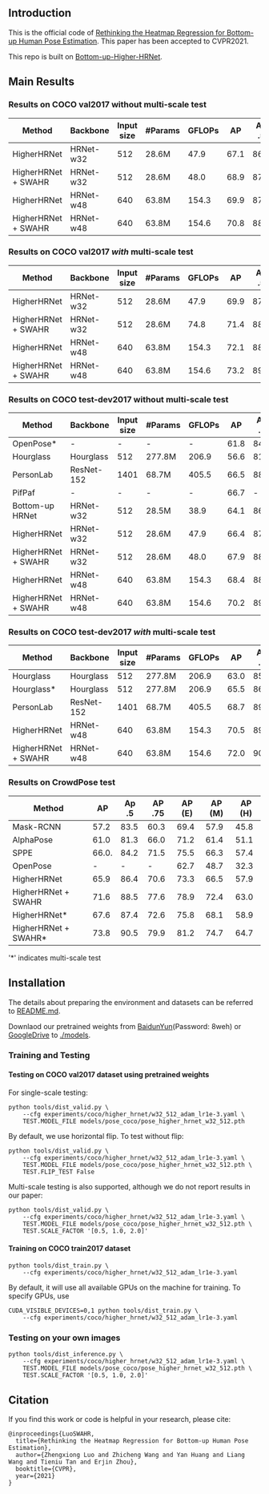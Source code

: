 ## Introduction
This is the official code of [Rethinking the Heatmap Regression for Bottom-up Human Pose Estimation](https://arxiv.org/abs/2012.15175). This paper has been accepted to CVPR2021.

This repo is built on [Bottom-up-Higher-HRNet](https://github.com/HRNet/HigherHRNet-Human-Pose-Estimation.git).

## Main Results
### Results on COCO val2017 without multi-scale test
| Method             | Backbone | Input size | #Params | GFLOPs |    AP | Ap .5 | AP .75 | AP (M) | AP (L) |
|--------------------|----------|------------|---------|--------|-------|-------|--------|--------|--------| 
| HigherHRNet        | HRNet-w32  | 512      |  28.6M  | 47.9   | 67.1  | 86.2  |  73.0  |  61.5  |  76.1  | 
| HigherHRNet + SWAHR| HRNet-w32  | 512      |  28.6M  | 48.0   | 68.9  | 87.8  |  74.9  |  63.0  |  77.4  | 
| HigherHRNet        | HRNet-w48  | 640      |  63.8M  | 154.3  | 69.9  | 87.2  |  76.1  |  65.4  |  76.4  |
| HigherHRNet + SWAHR| HRNet-w48  | 640      |  63.8M  | 154.6  | 70.8  | 88.5  |  76.8  |  66.3  |  77.4  |


### Results on COCO val2017 *with* multi-scale test
| Method             | Backbone | Input size | #Params | GFLOPs |    AP | Ap .5 | AP .75 | AP (M) | AP (L) |
|--------------------|----------|------------|---------|--------|-------|-------|--------|--------|--------| 
| HigherHRNet        | HRNet-w32  | 512      |  28.6M  | 47.9   | 69.9  | 87.1  |  76.0  |  65.3  |  77.0  | 
| HigherHRNet + SWAHR| HRNet-w32  | 512      |  28.6M  | 74.8   | 71.4  | 88.9  |  77.8  |  66.3  |  78.9  | 
| HigherHRNet        | HRNet-w48  | 640      |  63.8M  | 154.3  | 72.1  | 88.4  |  78.2  |  67.8  |  78.3  |
| HigherHRNet + SWAHR| HRNet-w48  | 640      |  63.8M  | 154.6  | 73.2  | 89.8  |  79.1  |  69.1  |  79.3  |

### Results on COCO test-dev2017 without multi-scale test
| Method             | Backbone | Input size | #Params | GFLOPs |    AP | Ap .5 | AP .75 | AP (M) | AP (L) |
|--------------------|----------|------------|---------|--------|-------|-------|--------|--------|--------|
| OpenPose\*         |    -     | -          |   -     |  -     | 61.8  | 84.9  |  67.5  |  57.1  |  68.2  | 
| Hourglass          | Hourglass  | 512      | 277.8M  | 206.9  | 56.6  | 81.8  |  61.8  |  49.8  |  67.0  | 
| PersonLab          | ResNet-152  | 1401    |  68.7M  | 405.5  | 66.5  | 88.0  |  72.6  |  62.4  |  72.3  |
| PifPaf             |    -     | -          |   -     |  -     | 66.7  | -     |  -     |  62.4  |  72.9  | 
| Bottom-up HRNet    | HRNet-w32  | 512      |  28.5M  | 38.9   | 64.1  | 86.3  |  70.4  |  57.4  |  73.9  | 
| HigherHRNet        | HRNet-w32  | 512      |  28.6M  | 47.9   | 66.4  | 87.5  |  72.8  |  61.2  |  74.2  |
| HigherHRNet + SWAHR| HRNet-w32  | 512      |  28.6M  | 48.0   | 67.9  | 88.9  |  74.5  |  62.4  |  75.5  |  
| HigherHRNet        | HRNet-w48  | 640      |  63.8M  | 154.3  | 68.4  | 88.2  |  75.1  |  64.4  |  74.2  |
| HigherHRNet + SWAHR| HRNet-w48  | 640      |  63.8M  | 154.6  | 70.2  | 89.9  |  76.9  |  65.2  |  77.0  |

### Results on COCO test-dev2017 *with* multi-scale test
| Method             | Backbone | Input size | #Params | GFLOPs |    AP | Ap .5 | AP .75 | AP (M) | AP (L) |
|--------------------|----------|------------|---------|--------|-------|-------|--------|--------|--------|
| Hourglass          | Hourglass  | 512      | 277.8M  | 206.9  | 63.0  | 85.7  |  68.9  |  58.0  |  70.4  | 
| Hourglass\*        | Hourglass  | 512      | 277.8M  | 206.9  | 65.5  | 86.8  |  72.3  |  60.6  |  72.6  | 
| PersonLab          | ResNet-152  | 1401    |  68.7M  | 405.5  | 68.7  | 89.0  |  75.4  |  64.1  |  75.5  | 
| HigherHRNet        | HRNet-w48  | 640      |  63.8M  | 154.3  | 70.5  | 89.3  |  77.2  |  66.6  |  75.8  |
| HigherHRNet + SWAHR| HRNet-w48  | 640      |  63.8M  | 154.6  | 72.0  | 90.7  |  78.8  |  67.8  |  77.7  |

### Results on CrowdPose test
| Method             |    AP | Ap .5 | AP .75 | AP (E) | AP (M) | AP (H) |
|--------------------|-------|-------|--------|--------|--------|--------|
| Mask-RCNN          | 57.2  | 83.5  | 60.3   | 69.4   | 57.9   | 45.8   |
| AlphaPose          | 61.0  | 81.3  | 66.0   | 71.2   | 61.4   | 51.1   |
| SPPE               | 66.0. | 84.2 | 71.5 | 75.5 | 66.3 | 57.4 |
| OpenPose           | - | - | - | 62.7 | 48.7 | 32.3 |
| HigherHRNet        | 65.9  | 86.4  | 70.6   | 73.3   | 66.5   | 57.9   |
| HigherHRNet + SWAHR| 71.6  | 88.5  | 77.6   | 78.9   | 72.4   | 63.0   |
| HigherHRNet*        | 67.6  | 87.4  | 72.6   | 75.8   | 68.1   | 58.9   |
| HigherHRNet + SWAHR*| 73.8  | 90.5  | 79.9   | 81.2   | 74.7   | 64.7   |

'*' indicates multi-scale test

## Installation

The details about preparing the environment and datasets can be referred to [README.md](https://github.com/HRNet/HigherHRNet-Human-Pose-Estimation/blob/master/README.md).

Downlaod our pretrained weights from [BaidunYun](https://pan.baidu.com/s/1aifAVwUbfAvRN4ZxrItZxQ)(Password: 8weh) or [GoogleDrive](https://drive.google.com/drive/folders/13FFvwK7bDZLD4H_toueopbLhJqFjimlu?usp=sharing) to [./models](!./models).

### Training and Testing

#### Testing on COCO val2017 dataset using pretrained weights

For single-scale testing:

```
python tools/dist_valid.py \
    --cfg experiments/coco/higher_hrnet/w32_512_adam_lr1e-3.yaml \
    TEST.MODEL_FILE models/pose_coco/pose_higher_hrnet_w32_512.pth
```

By default, we use horizontal flip. To test without flip:

```
python tools/dist_valid.py \
    --cfg experiments/coco/higher_hrnet/w32_512_adam_lr1e-3.yaml \
    TEST.MODEL_FILE models/pose_coco/pose_higher_hrnet_w32_512.pth \
    TEST.FLIP_TEST False
```

Multi-scale testing is also supported, although we do not report results in our paper:

```
python tools/dist_valid.py \
    --cfg experiments/coco/higher_hrnet/w32_512_adam_lr1e-3.yaml \
    TEST.MODEL_FILE models/pose_coco/pose_higher_hrnet_w32_512.pth \
    TEST.SCALE_FACTOR '[0.5, 1.0, 2.0]'
```


#### Training on COCO train2017 dataset

```
python tools/dist_train.py \
    --cfg experiments/coco/higher_hrnet/w32_512_adam_lr1e-3.yaml 
```

By default, it will use all available GPUs on the machine for training. To specify GPUs, use

```
CUDA_VISIBLE_DEVICES=0,1 python tools/dist_train.py \
    --cfg experiments/coco/higher_hrnet/w32_512_adam_lr1e-3.yaml 
```

### Testing on your own images
```
python tools/dist_inference.py \
    --cfg experiments/coco/higher_hrnet/w32_512_adam_lr1e-3.yaml \
    TEST.MODEL_FILE models/pose_coco/pose_higher_hrnet_w32_512.pth \
    TEST.SCALE_FACTOR '[0.5, 1.0, 2.0]'
```

## Citation
If you find this work or code is helpful in your research, please cite:
````
@inproceedings{LuoSWAHR,
  title={Rethinking the Heatmap Regression for Bottom-up Human Pose Estimation},
  author={Zhengxiong Luo and Zhicheng Wang and Yan Huang and Liang Wang and Tieniu Tan and Erjin Zhou},
  booktitle={CVPR},
  year={2021}
}
````

